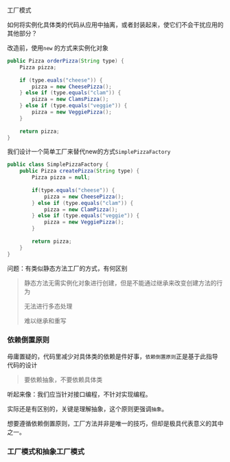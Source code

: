 工厂模式

如何将实例化具体类的代码从应用中抽离，或者封装起来，使它们不会干扰应用的其他部分？

改造前，使用``new`` 的方式来实例化对象

````java
public Pizza orderPizza(String type) {
    Pizza pizza;
    
    if (type.euals("cheese")) {
        pizza = new CheesePizza();    
    } else if (type.equals("clam")) {
        pizza = new ClamsPizza();    
    } else if (type.equals("veggie")) {
        pizza = new VeggiePizza();
    }
    
    return pizza;
}

````

我们设计一个简单工厂来替代new的方式````SimplePizzaFactory````







````java
public class SimplePizzaFactory {
    public Pizza createPizza(String type) {
        Pizza pizza = null;
        
        if(type.equals("cheese")) {
            pizza = new CheesePizza();
        } else if (type.equals("clam")) {
            pizza = new ClamPizza();
        } else if (type.equals("veggie")) {
            pizza = new VeggiePizza();
        }
        
        return pizza;
    }
}
````

问题：有类似静态方法工厂的方式，有何区别

> 静态方法无需实例化对象进行创建，但是不能通过继承来改变创建方法的行为
> 
> 无法进行多态处理
> 
> 难以继承和重写
> 
> 



### 依赖倒置原则
毋庸置疑的，代码里减少对具体类的依赖是件好事，`依赖倒置原则`正是基于此指导代码的设计
> 要依赖抽象，不要依赖具体类

听起来像：我们应当针对接口编程，不针对实现编程。

实际还是有区别的，关键是理解抽象，这个原则更强调`抽象`。

想要遵循依赖倒置原则，工厂方法并非是唯一的技巧，但却是极具代表意义的其中之一。



### 工厂模式和抽象工厂模式